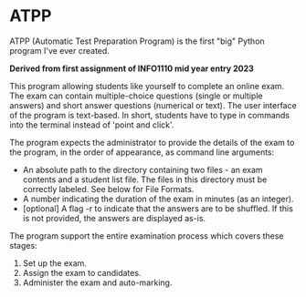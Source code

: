 # ATPP
ATPP (Automatic Test Preparation Program) is the first "big" Python program I've ever created.

**Derived from first assignment of INFO1110 mid year entry 2023**

This program allowing students like yourself to complete an online exam. The exam can contain multiple-choice questions (single or multiple answers) and short answer questions (numerical or text). 
The user interface of the program is text-based. In short, students have to type in commands into the terminal instead of 'point and click'. 

The program expects the administrator to provide the details of the exam to the program, in the order of appearance, as command line arguments:

+ An absolute path to the directory containing two files - an exam contents and a student list file. The files in this directory must be correctly labeled. See below for File Formats.
+ A number indicating the duration of the exam in minutes (as an integer).
+ [optional] A flag -r to indicate that the answers are to be shuffled. If this is not provided, the answers are displayed as-is. 

The program support the entire examination process which covers these stages:
1) Set up the exam.
2) Assign the exam to candidates.
3) Administer the exam and auto-marking.
